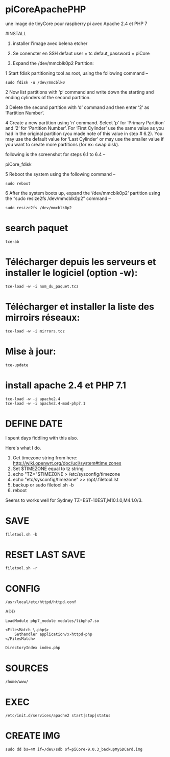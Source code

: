 # piCoreApachePHP
une image de tinyCore pour raspberry pi avec Apache 2.4 et PHP 7

#INSTALL 
1. installer l'image avec belena etcher

2. Se conencter en SSH  defaut user = tc  defaut_password = piCore

3. Expand the /dev/mmcblk0p2 Partition:

1 Start fdisk partitioning tool as root, using the following command –

```sudo fdisk -u /dev/mmcblk0```

2 Now list partitions with ‘p‘ command and write down the starting and
ending cylinders of the second partition.

3 Delete the second partition with ‘d‘ command and then enter ‘2‘ as ‘Partition Number’.

4 Create a new partition using ‘n‘ command. Select ‘p’ for ‘Primary Partition‘ and ‘2‘ for ‘Partition Number’. For ‘First Cylinder’ use the same value as you had in the original partition (you made note of this value in step # 6.2). You may use the default value for ‘Last Cylinder’ or may use the smaller value if you want to create more partitions (for ex: swap disk).

following is the screenshot for steps 6.1 to 6.4 –

piCore_fdisk

5 Reboot the system using the following command –

```sudo reboot```

6 After the system boots up, expand the ‘/dev/mmcblk0p2‘ partition using the “sudo resize2fs /dev/mmcblk0p2” command –

```
sudo resize2fs /dev/mmcblk0p2
```

# search paquet
``` 
tce-ab
```
# Télécharger depuis les serveurs et installer le logiciel (option -w):
``` 
tce-load -w -i nom_du_paquet.tcz
```
# Télécharger et installer la liste des mirroirs réseaux:
```
tce-load -w -i mirrors.tcz
```

# Mise à jour:
```
tce-update
```

# install apache 2.4 et PHP 7.1
```
tce-load -w -i apache2.4
tce-load -w -i apache2.4-mod-php7.1
```

# DEFINE DATE

I spent days fiddling with this also.

Here's what I do.

1. Get timezone string from here: http://wiki.openwrt.org/doc/uci/system#time.zones
2. Set $TIMEZONE equal to tz string
3. echo "TZ="$TIMEZONE > /etc/sysconfig/timezone
4. echo "etc/sysconfig/timezone" >> /opt/.filetool.lst
5. backup or sudo filetool.sh -b
6. reboot

Seems to works well for Sydney TZ=EST-10EST,M10.1.0,M4.1.0/3.


# SAVE
```
filetool.sh -b
```

# RESET LAST SAVE
```
filetool.sh -r
```

# CONFIG

```
/usr/local/etc/httpd/httpd.conf
```
ADD
```
LoadModule php7_module modules/libphp7.so

<FilesMatch \.php$>
    Sethandler application/x-httpd-php
</FilesMatch>

DirectoryIndex index.php
```

# SOURCES

```
/home/www/
```

# EXEC

```
/etc/init.d/services/apache2 start|stop|status
```


# CREATE IMG

```
sudo dd bs=4M if=/dev/sdb of=piCore-9.0.3_backupMySDCard.img
```

